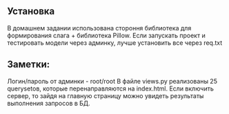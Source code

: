 ## Установка
В домашнем задании использована стороння библиотека для формирования слага + библиотека Pillow. Если запускать проект и тестировать модели через админку, лучше установить все через req.txt

## Заметки:
Логин/пароль от админки - root/root
В файле views.py реализованы 25 querysetов, которые перенаправляются на index.html. Если включить сервер, то зайдя на главную страницу можно увидеть результаты выполнения запросов в БД. 
